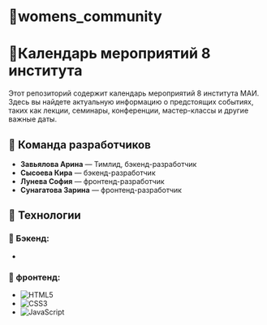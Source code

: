 # 💫womens_community

# 📅Календарь мероприятий 8 института

Этот репозиторий содержит календарь мероприятий 8 института МАИ. Здесь вы найдете актуальную информацию о предстоящих событиях, таких как лекции, семинары, конференции, мастер-классы и другие важные даты.

## 👥 Команда разработчиков
- **Завьялова Арина** — Тимлид, бэкенд-разработчик
- **Сысоева Кира** — бэкенд-разработчик
- **Лунева София** — фронтенд-разработчик
- **Сунагатова Зарина** — фронтенд-разработчик

## 🚀 Технологии
### 🔧 Бэкенд:
-
### 🎨 фронтенд:
- ![HTML5](https://img.shields.io/badge/-HTML5-E34F26?style=flat-square&logo=html5&logoColor=white)
- ![CSS3](https://img.shields.io/badge/-CSS3-1572B6?style=flat-square&logo=css3&logoColor=white)
- ![JavaScript](https://img.shields.io/badge/-JavaScript-F7DF1E?style=flat-square&logo=javascript&logoColor=black)
